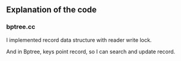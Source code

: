 ## Explanation of the code

### bptree.cc

I implemented record data structure with reader write lock.

And in Bptree, keys point record, so I can search and update record.